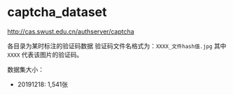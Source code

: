 # captcha_dataset

<http://cas.swust.edu.cn/authserver/captcha>

各目录为某时标注的验证码数据
验证码文件名格式为：`XXXX_文件hash值.jpg`
其中 `XXXX` 代表该图片的验证码。

数据集大小：

- 20191218: 1,541张
